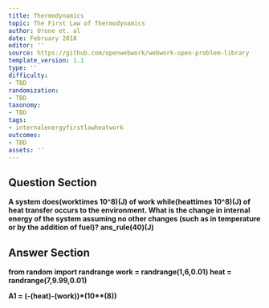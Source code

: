 ```yaml
---
title: Thermodynamics
topic: The First Law of Thermodynamics
author: Urone et. al
date: February 2018
editor: ''
source: https://github.com/openwebwork/webwork-open-problem-library
template_version: 1.1
type: ''
difficulty:
- TBD
randomization:
- TBD
taxonomy:
- TBD
tags:
- internalenergyfirstlawheatwork
outcomes:
- TBD
assets: ''
---
```


## Question Section 

<b>
A system does(worktimes 10^8)(J) of work while(heattimes 10^8)(J) of heat transfer occurs to the environment. What is the change in internal energy of the system assuming no other changes (such as in temperature or by the addition of fuel)?
ans_rule(40)(J)



## Answer Section

from random import randrange
work = randrange(1,6,0.01)
heat = randrange(7,9.99,0.01)

A1 = (-(heat)-(work))*(10**(8))